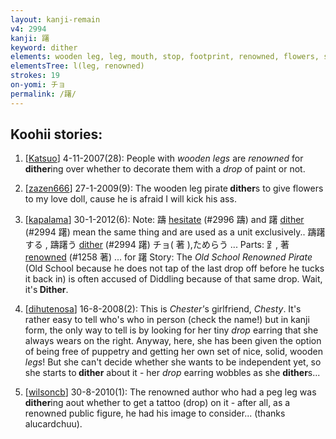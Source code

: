 ```yaml
---
layout: kanji-remain
v4: 2994
kanji: 躇
keyword: dither
elements: wooden leg, leg, mouth, stop, footprint, renowned, flowers, someone, puppet, sooty, old man, sun, day
elementsTree: l(leg, renowned)
strokes: 19
on-yomi: チョ
permalink: /躇/
---
```


## Koohii stories: 

1) [<a href="http://kanji.koohii.com/profile/Katsuo">Katsuo</a>] 4-11-2007(28): People with <em>wooden legs</em> are <em>renowned</em> for<strong> dither</strong>ing over whether to decorate them with a <em>drop</em> of paint or not.

2) [<a href="http://kanji.koohii.com/profile/zazen666">zazen666</a>] 27-1-2009(9): The wooden leg pirate<strong> dither</strong>s to give flowers to my love doll, cause he is afraid I will kick his ass.

3) [<a href="http://kanji.koohii.com/profile/kapalama">kapalama</a>] 30-1-2012(6): Note: 躊 <a href="../v4/2996.html">hesitate</a> (#2996 躊) and 躇 <a href="../v4/2994.html">dither</a> (#2994 躇) mean the same thing and are used as a unit exclusively.. 躊躇する , 躊躇う <a href="../v4/2994.html">dither</a> (#2994 躇) チョ( 著 ),ためらう ... Parts: ⻊, 著 <a href="../v4/1258.html">renowned</a> (#1258 著) ... for 躇 Story: The <em>Old School Renowned Pirate</em> (Old School because he does not tap of the last drop off before he tucks it back in) is often accused of Diddling because of that same drop. Wait, it&#039;s<strong> Dither</strong>.

4) [<a href="http://kanji.koohii.com/profile/dihutenosa">dihutenosa</a>] 16-8-2008(2): This is <em>Chester&#039;</em>s girlfriend, <em>Chesty</em>. It&#039;s rather easy to tell who&#039;s who in person (check the name!) but in kanji form, the only way to tell is by looking for her tiny <em>drop</em> earring that she always wears on the right. Anyway, here, she has been given the option of being free of puppetry and getting her own set of nice, solid, wooden <em>legs</em>! But she can&#039;t decide whether she wants to be independent yet, so she starts to<strong> dither</strong> about it - her <em>drop</em> earring wobbles as she <strong>dither</strong>s...

5) [<a href="http://kanji.koohii.com/profile/wilsoncb">wilsoncb</a>] 30-8-2010(1): The renowned author who had a peg leg was<strong> dither</strong>ing aout whether to get a tattoo (drop) on it - after all, as a renowned public figure, he had his image to consider... (thanks alucardchuu).

